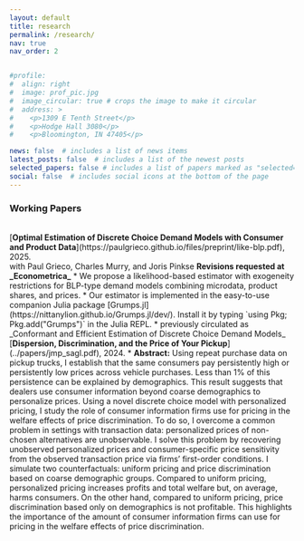 ```yaml
---
layout: default
title: research
permalink: /research/
nav: true
nav_order: 2


#profile:
#  align: right
#  image: prof_pic.jpg
#  image_circular: true # crops the image to make it circular
#  address: >
#    <p>1309 E Tenth Street</p>
#    <p>Hodge Hall 3080</p>
#    <p>Bloomington, IN 47405</p>

news: false  # includes a list of news items
latest_posts: false  # includes a list of the newest posts
selected_papers: false # includes a list of papers marked as "selected={true}"
social: false  # includes social icons at the bottom of the page
---
```

  
### Working Papers

<br />
[<b>Optimal Estimation of Discrete Choice Demand Models with Consumer and Product Data</b>](https://paulgrieco.github.io/files/preprint/like-blp.pdf), 2025.<br>
with Paul Grieco, Charles Murry, and Joris Pinkse  
<b>Revisions requested at _Econometrica_</b> 
* We propose a likelihood-based estimator with exogeneity restrictions
for BLP-type demand models combining microdata, product shares, and prices.  
* Our estimator is implemented in the easy-to-use companion Julia package [Grumps.jl](https://nittanylion.github.io/Grumps.jl/dev/). Install it by typing `using Pkg; Pkg.add("Grumps")` in the Julia REPL.
* previously circulated as _Conformant and Efficient Estimation of Discrete Choice Demand Models_

<br />
[<b>Dispersion, Discrimination, and the Price of Your Pickup</b>](../papers/jmp_sagl.pdf), 2024.
* <b>Abstract:</b> Using repeat purchase data on pickup trucks, I establish that the same consumers pay persistently high or persistently low prices across vehicle purchases. Less than 1% of this persistence can be explained by demographics. This result suggests that dealers use consumer information beyond coarse demographics to personalize prices. Using a novel discrete choice model with personalized pricing, I study the role of consumer information firms use for pricing in the welfare effects of price discrimination. To do so, I overcome a common problem in settings with transaction data: personalized prices of non-chosen alternatives are unobservable. I solve this problem by recovering unobserved personalized prices and consumer-specific price sensitivity from the observed transaction price via firms’ first-order conditions. I simulate two counterfactuals: uniform pricing and price discrimination based on coarse demographic groups. Compared to uniform pricing, personalized pricing increases profits and total welfare but, on average, harms consumers. On the other hand, compared to uniform pricing, price discrimination based only on demographics is not profitable. This highlights the importance of the amount of consumer information firms can use for pricing in the welfare effects of price discrimination.

